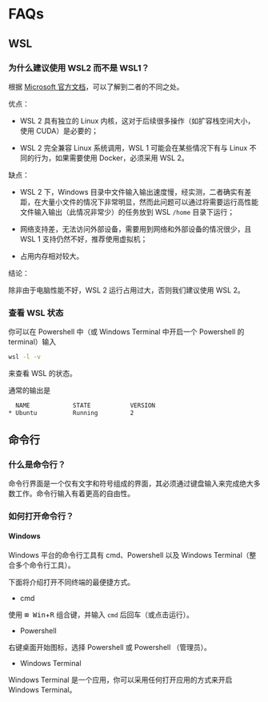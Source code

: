 # FAQs

## WSL
### 为什么建议使用 WSL2 而不是 WSL1？

根据 [Microsoft 官方文档](https://docs.microsoft.com/en-us/windows/wsl/compare-versions)，可以了解到二者的不同之处。

优点：

- WSL 2 具有独立的 Linux 内核，这对于后续很多操作（如扩容栈空间大小，使用 CUDA）是必要的；

- WSL 2 完全兼容 Linux 系统调用，WSL 1 可能会在某些情况下有与 Linux 不同的行为，如果需要使用 Docker，必须采用 WSL 2。

缺点：

- WSL 2 下，Windows 目录中文件输入输出速度慢，经实测，二者确实有差距，在大量小文件的情况下非常明显，然而此问题可以通过将需要运行高性能文件输入输出（此情况非常少）的任务放到 WSL `/home` 目录下运行；

- 网络支持差，无法访问外部设备，需要用到网络和外部设备的情况很少，且 WSL 1 支持仍然不好，推荐使用虚拟机；

- 占用内存相对较大。

结论：

除非由于电脑性能不好，WSL 2 运行占用过大，否则我们建议使用 WSL 2。

### 查看 WSL 状态
你可以在 Powershell 中（或 Windows Terminal 中开启一个 Powershell 的 terminal）输入
```bash
wsl -l -v
```
来查看 WSL 的状态。

通常的输出是
```bash
  NAME            STATE           VERSION
* Ubuntu          Running         2
```

## 命令行
### 什么是命令行？

命令行界面是一个仅有文字和符号组成的界面，其必须通过键盘输入来完成绝大多数工作。命令行输入有着更高的自由性。

### 如何打开命令行？

#### Windows
Windows 平台的命令行工具有 cmd、Powershell 以及 Windows Terminal（整合多个命令行工具）。

下面将介绍打开不同终端的最便捷方式。

- cmd

使用 <kbd>⊞ Win</kbd>+<kbd>R</kbd> 组合键，并输入 `cmd` 后回车（或点击运行）。

- Powershell

右键桌面开始图标，选择 Powershell 或 Powershell （管理员）。

- Windows Terminal

Windows Terminal 是一个应用，你可以采用任何打开应用的方式来开启 Windows Terminal。
